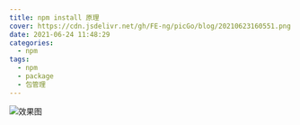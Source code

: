 ```yaml
---
title: npm install 原理
cover: https://cdn.jsdelivr.net/gh/FE-ng/picGo/blog/20210623160551.png
date: 2021-06-24 11:48:29
categories:
  - npm
tags:
  - npm
  - package
  - 包管理
---
```


<img src="https://cdn.jsdelivr.net/gh/FE-ng/picGo/blog/20210624114733.png"  alt="效果图" />
